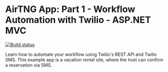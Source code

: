 # AirTNG App: Part 1 - Workflow Automation with Twilio - ASP.NET MVC
[![Build status](https://ci.appveyor.com/api/projects/status/t8vnms8v35y1mul4?svg=true)](https://ci.appveyor.com/project/TwilioDevEd/airtng-csharp)

Learn how to automate your workflow using Twilio's REST API and Twilio SMS. This example app is a vacation rental site, where the host can confirm a reservation via SMS.
